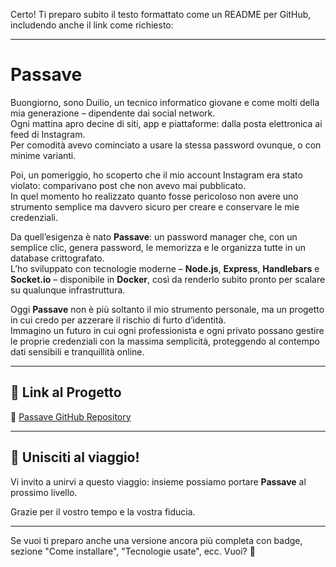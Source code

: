 Certo! Ti preparo subito il testo formattato come un README per GitHub, includendo anche il link come richiesto:

---

# Passave

Buongiorno, sono Duilio, un tecnico informatico giovane e come molti della mia generazione – dipendente dai social network.  
Ogni mattina apro decine di siti, app e piattaforme: dalla posta elettronica ai feed di Instagram.  
Per comodità avevo cominciato a usare la stessa password ovunque, o con minime varianti.

Poi, un pomeriggio, ho scoperto che il mio account Instagram era stato violato: comparivano post che non avevo mai pubblicato.  
In quel momento ho realizzato quanto fosse pericoloso non avere uno strumento semplice ma davvero sicuro per creare e conservare le mie credenziali.

Da quell’esigenza è nato **Passave**: un password manager che, con un semplice clic, genera password, le memorizza e le organizza tutte in un database crittografato.  
L’ho sviluppato con tecnologie moderne – **Node.js**, **Express**, **Handlebars** e **Socket.io** – disponibile in **Docker**, così da renderlo subito pronto per scalare su qualunque infrastruttura.

Oggi **Passave** non è più soltanto il mio strumento personale, ma un progetto in cui credo per azzerare il rischio di furto d’identità.  
Immagino un futuro in cui ogni professionista e ogni privato possano gestire le proprie credenziali con la massima semplicità, proteggendo al contempo dati sensibili e tranquillità online.

---

## 🚀 Link al Progetto

🔗 [Passave GitHub Repository](https://github.com/DuilioSS/passave.git)

---

## 🤝 Unisciti al viaggio!

Vi invito a unirvi a questo viaggio: insieme possiamo portare **Passave** al prossimo livello.

Grazie per il vostro tempo e la vostra fiducia.

---

Se vuoi ti preparo anche una versione ancora più completa con badge, sezione "Come installare", "Tecnologie usate", ecc. Vuoi? 🚀
